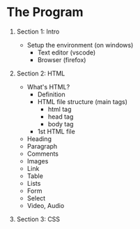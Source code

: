 # The Program

1. Section 1: Intro

   - Setup the environment (on windows)
     - Text editor (vscode)
     - Browser (firefox)

2. Section 2: HTML

   - What's HTML?
     - Definition
     - HTML file structure (main tags)
       - html tag
       - head tag
       - body tag
     - 1st HTML file
   - Heading
   - Paragraph
   - Comments
   - Images
   - Link
   - Table
   - Lists
   - Form
   - Select
   - Video, Audio

3. Section 3: CSS
